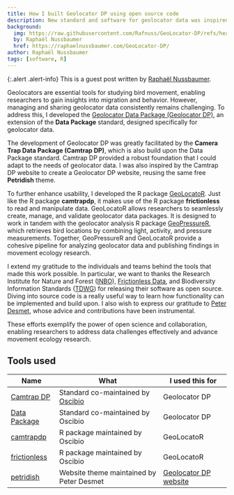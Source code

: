 ```yaml
---
title: How I built Geolocator DP using open source code
description: New standard and software for geolocator data was inspired by tools developed by the Open science lab of biodiversity.
background:
  img: https://raw.githubusercontent.com/Rafnuss/GeoLocator-DP/refs/heads/main/assets/home.png
  by: Raphaël Nussbaumer
  href: https://raphaelnussbaumer.com/GeoLocator-DP/
author: Raphaël Nussbaumer
tags: [software, R]
---
```



{:.alert .alert-info}
This is a guest post written by [Raphaël Nussbaumer](https://github.com/rafnuss).

Geolocators are essential tools for studying bird movement, enabling researchers to gain insights into migration and behavior. However, managing and sharing geolocator data consistently remains challenging. To address this, I developed the [Geolocator Data Package (Geolocator DP)](https://raphaelnussbaumer.com/GeoLocator-DP/), an extension of the **Data Package** standard, designed specifically for geolocator data.

The development of Geolocator DP was greatly facilitated by the **Camera Trap Data Package (Camtrap DP)**, which is also build upon the Data Package standard. Camtrap DP provided a robust foundation that I could adapt to the needs of geolocator data. I was also inspired by the Camtrap DP website to create a Geolocator DP website, reusing the same free **Petridish** theme.

To further enhance usability, I developed the R package [GeoLocatoR](https://raphaelnussbaumer.com/GeoLocatoR/). Just like the R package **camtrapdp**, it makes use of the R package **frictionless** to read and manipulate data. GeoLocatoR allows researchers to seamlessly create, manage, and validate geolocator data packages. It is designed to work in tandem with the geolocator analysis R package [GeoPressureR](https://raphaelnussbaumer.com/GeoPressureR/), which retrieves bird locations by combining light, activity, and pressure measurements. Together, GeoPressureR and GeoLocatoR provide a cohesive pipeline for analyzing geolocator data and publishing findings in movement ecology research.

I extend my gratitude to the individuals and teams behind the tools that made this work possible. In particular, we want to thanks the Research Institute for Nature and Forest ([INBO](https://github.com/inbo)), [Frictionless Data](https://github.com/frictionlessdata), and Biodiversity Information Standards ([TDWG](https://github.com/tdwg)) for releasing their software as open source. Diving into source code is a really useful way to learn how functionality can be implemented and build upon. I also wish to express our gratitude to [Peter Desmet](https://github.com/peterdesmet), whose advice and contributions have been instrumental.

These efforts exemplify the power of open science and collaboration, enabling researchers to address data challenges effectively and advance movement ecology research.

## Tools used

Name | What | I used this for
--- | --- | ---
[Camtrap DP](https://github.com/tdwg/camtrap-dp) | Standard co-maintained by [Oscibio](/) | Geolocator DP
[Data Package](https://github.com/frictionlessdata/datapackage) | Standard co-maintained by Oscibio | Geolocator DP
[camtrapdp](https://github.com/inbo/camtrapdp) | R package maintained by Oscibio | GeoLocatoR
[frictionless](https://github.com/frictionlessdata/frictionless-r) | R package maintained by Oscibio | GeoLocatoR
[petridish](https://github.com/peterdesmet/petridish) | Website theme maintained by Peter Desmet | [Geolocator DP website](https://raphaelnussbaumer.com/GeoLocator-DP/)
